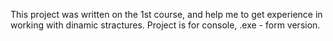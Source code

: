 This project was written on the 1st course, and help me to get experience in working with dinamic stractures.
Project is for console, .exe - form version.
